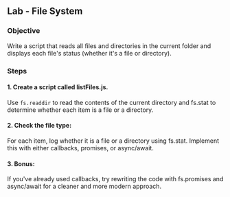 ## Lab - File System
### Objective
Write a script that reads all files and directories in the current folder and displays each file's status (whether it's a file or directory).

### Steps
#### 1. Create a script called listFiles.js.  
Use `fs.readdir` to read the contents of the current directory and fs.stat to determine whether each item is a file or a directory.

#### 2. Check the file type:
For each item, log whether it is a file or a directory using fs.stat. Implement this with either callbacks, promises, or async/await.

#### 3. Bonus:
If you've already used callbacks, try rewriting the code with fs.promises and async/await for a cleaner and more modern approach.